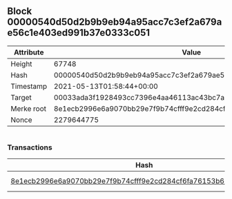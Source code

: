 ## Block 00000540d50d2b9b9eb94a95acc7c3ef2a679ae56c1e403ed991b37e0333c051

Attribute | Value
--- | ---
Height | 67748
Hash | 00000540d50d2b9b9eb94a95acc7c3ef2a679ae56c1e403ed991b37e0333c051
Timestamp | 2021-05-13T01:58:44+00:00
Target | 00033ada3f1928493cc7396e4aa46113ac43bc7ac52aab5d08e3934913716f64
Merke root | 8e1ecb2996e6a9070bb29e7f9b74cfff9e2cd284cf6fa76153b65096b6607264
Nonce | 2279644775

```

```

### Transactions

Hash | Amount
--- | ---
[8e1ecb2996e6a9070bb29e7f9b74cfff9e2cd284cf6fa76153b65096b6607264](8e1ecb2996e6a9070bb29e7f9b74cfff9e2cd284cf6fa76153b65096b6607264.md) | 10.00000000 SKEPTI 

